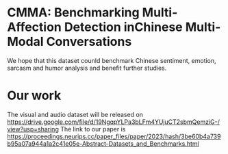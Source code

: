 # CMMA: Benchmarking Multi-Affection Detection inChinese Multi-Modal Conversations
We hope that this dataset counld benchmark Chinese sentiment, emotion, sarcasm and humor analysis and benefit further studies.
# Our work
The visual and audio dataset will be released on https://drive.google.com/file/d/19NgqpYLPa3bLFm4YUjuCT2sbmQemziG-/view?usp=sharing
The link to our paper is https://proceedings.neurips.cc/paper_files/paper/2023/hash/3be60b4a739b95a07a944a1a2c41e05e-Abstract-Datasets_and_Benchmarks.html
